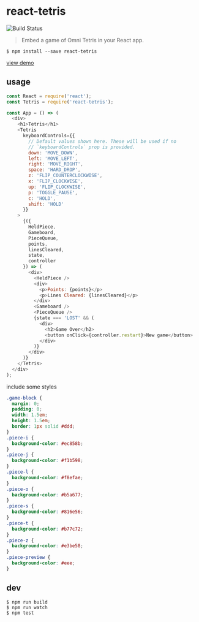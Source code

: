 # react-tetris

![Build Status](https://github.com/brandly/react-tetris/workflows/.github/workflows/test.yml/badge.svg)

> Embed a game of Omni Tetris in your React app.

```shell
$ npm install --save react-tetris
```

[view demo](https://brandly.github.io/react-tetris/)

## usage

```js
const React = require('react');
const Tetris = require('react-tetris');

const App = () => (
  <div>
    <h1>Tetris</h1>
    <Tetris
      keyboardControls={{
        // Default values shown here. These will be used if no
        // `keyboardControls` prop is provided.
        down: 'MOVE_DOWN',
        left: 'MOVE_LEFT',
        right: 'MOVE_RIGHT',
        space: 'HARD_DROP',
        z: 'FLIP_COUNTERCLOCKWISE',
        x: 'FLIP_CLOCKWISE',
        up: 'FLIP_CLOCKWISE',
        p: 'TOGGLE_PAUSE',
        c: 'HOLD',
        shift: 'HOLD'
      }}
    >
      {({
        HeldPiece,
        Gameboard,
        PieceQueue,
        points,
        linesCleared,
        state,
        controller
      }) => (
        <div>
          <HeldPiece />
          <div>
            <p>Points: {points}</p>
            <p>Lines Cleared: {linesCleared}</p>
          </div>
          <Gameboard />
          <PieceQueue />
          {state === 'LOST' && (
            <div>
              <h2>Game Over</h2>
              <button onClick={controller.restart}>New game</button>
            </div>
          )}
        </div>
      )}
    </Tetris>
  </div>
);
```

include some styles

```css
.game-block {
  margin: 0;
  padding: 0;
  width: 1.5em;
  height: 1.5em;
  border: 1px solid #ddd;
}
.piece-i {
  background-color: #ec858b;
}
.piece-j {
  background-color: #f1b598;
}
.piece-l {
  background-color: #f8efae;
}
.piece-o {
  background-color: #b5a677;
}
.piece-s {
  background-color: #816e56;
}
.piece-t {
  background-color: #b77c72;
}
.piece-z {
  background-color: #e3be58;
}
.piece-preview {
  background-color: #eee;
}
```

## dev

```shell
$ npm run build
$ npm run watch
$ npm test
```
